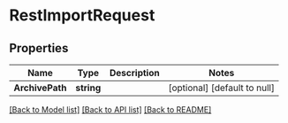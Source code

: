 # RestImportRequest

## Properties
Name | Type | Description | Notes
------------ | ------------- | ------------- | -------------
**ArchivePath** | **string** |  | [optional] [default to null]

[[Back to Model list]](../README.md#documentation-for-models) [[Back to API list]](../README.md#documentation-for-api-endpoints) [[Back to README]](../README.md)

